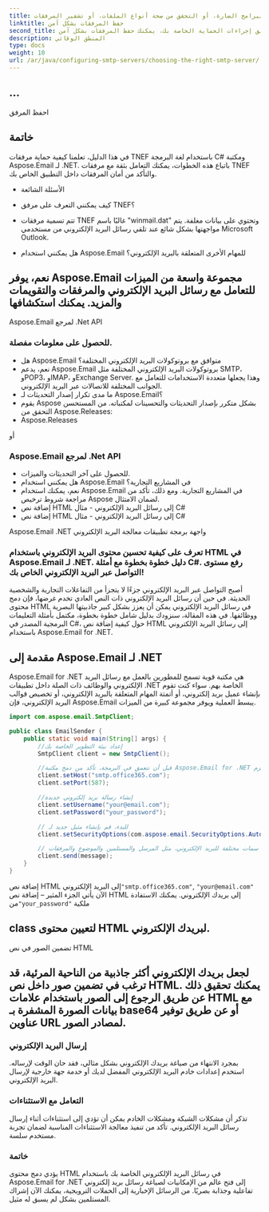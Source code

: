 ```yaml
---
title: بمجرد استخراج المرفقات، يمكنك تنفيذ تدابير الحماية الخاصة بك. يمكن أن يشمل ذلك البحث عن البرامج الضارة، أو التحقق من صحة أنواع الملفات، أو تشفير المرفقات.
linktitle: حفظ المرفقات بشكل آمن
second_title: بعد تطبيق إجراءات الحماية الخاصة بك، يمكنك حفظ المرفقات بشكل آمن:
description: المنطق الوقائي
type: docs
weight: 10
url: /ar/java/configuring-smtp-servers/choosing-the-right-smtp-server/
---
```


##  ...

 احفظ المرفق

## خاتمة

في هذا الدليل، تعلمنا كيفية حماية مرفقات TNEF باستخدام لغة البرمجة C# ومكتبة Aspose.Email لـ .NET. باتباع هذه الخطوات، يمكنك التعامل بثقة مع مرفقات TNEF والتأكد من أمان المرفقات داخل التطبيق الخاص بك.

- الأسئلة الشائعة

- كيف يمكنني التعرف على مرفق TNEF؟

- تتم تسمية مرفقات TNEF غالبًا باسم "winmail.dat" وتحتوي على بيانات مغلفة. يتم مواجهتها بشكل شائع عند تلقي رسائل البريد الإلكتروني من مستخدمي Microsoft Outlook.

- هل يمكنني استخدام Aspose.Email للمهام الأخرى المتعلقة بالبريد الإلكتروني؟

##  نعم، يوفر Aspose.Email مجموعة واسعة من الميزات للتعامل مع رسائل البريد الإلكتروني والمرفقات والتقويمات والمزيد. يمكنك استكشافها

Aspose.Email لمرجع .Net API

###  للحصول على معلومات مفصلة.

- هل Aspose.Email متوافق مع بروتوكولات البريد الإلكتروني المختلفة؟
- نعم، يدعم Aspose.Email بروتوكولات البريد الإلكتروني المختلفة مثل SMTP، وPOP3، وIMAP، وExchange Server. وهذا يجعلها متعددة الاستخدامات للتعامل مع الجوانب المختلفة للاتصالات عبر البريد الإلكتروني.
- ما مدى تكرار إصدار التحديثات لـ Aspose.Email؟
-  يقوم Aspose بشكل متكرر بإصدار التحديثات والتحسينات لمكتباته. من المستحسن التحقق من Aspose.Releases:
- Aspose.Releases

 أو

### Aspose.Email لمرجع .Net API

-  للحصول على آخر التحديثات والميزات.
- هل يمكنني استخدام Aspose.Email في المشاريع التجارية؟
- نعم، يمكنك استخدام Aspose.Email في المشاريع التجارية. ومع ذلك، تأكد من مراجعة شروط ترخيص Aspose لضمان الامتثال.
-  إضافة نص HTML إلى رسائل البريد الإلكتروني - مثال C#
-  إضافة نص HTML إلى رسائل البريد الإلكتروني - مثال C#

 Aspose.Email .NET واجهة برمجة تطبيقات معالجة البريد الإلكتروني

### تعرف على كيفية تحسين محتوى البريد الإلكتروني باستخدام HTML في Aspose.Email لـ .NET. دليل خطوة بخطوة مع أمثلة C#. رفع مستوى التواصل عبر البريد الإلكتروني الخاص بك!

أصبح التواصل عبر البريد الإلكتروني جزءًا لا يتجزأ من التفاعلات التجارية والشخصية الحديثة. في حين أن رسائل البريد الإلكتروني ذات النص العادي تخدم غرضها، فإن دمج محتوى HTML في رسائل البريد الإلكتروني يمكن أن يعزز بشكل كبير جاذبيتها البصرية ووظائفها. في هذه المقالة، سنزودك بدليل شامل خطوة بخطوة، مكتمل بأمثلة التعليمات البرمجية المصدر في C#، حول كيفية إضافة نص HTML إلى رسائل البريد الإلكتروني باستخدام Aspose.Email for .NET.

## مقدمة إلى Aspose.Email لـ .NET

Aspose.Email for .NET هي مكتبة قوية تسمح للمطورين بالعمل مع رسائل البريد الإلكتروني والوظائف ذات الصلة داخل تطبيقات .NET الخاصة بهم. سواء كنت تقوم بإنشاء عميل بريد إلكتروني، أو أتمتة المهام المتعلقة بالبريد الإلكتروني، أو تخصيص قوالب البريد الإلكتروني، فإن Aspose.Email يبسط العملية ويوفر مجموعة كبيرة من الميزات.

```java
import com.aspose.email.SmtpClient;

public class EmailSender {
    public static void main(String[] args) {
        //إعداد بيئة التطوير الخاصة بك
        SmtpClient client = new SmtpClient();

        //قبل أن نتعمق في البرمجة، تأكد من دمج مكتبة Aspose.Email for .NET في مشروعك. يمكنك القيام بذلك عبر مدير الحزم NuGet.
        client.setHost("smtp.office365.com");
        client.setPort(587);

        //إنشاء رسالة بريد إلكتروني جديدة
        client.setUsername("your@email.com");
        client.setPassword("your_password");

        // للبدء، قم بإنشاء مثيل جديد لـ
        client.setSecurityOptions(com.aspose.email.SecurityOptions.Auto);

        // فصل. تتيح لك هذه الفئة تحديد سمات مختلفة للبريد الإلكتروني، مثل المرسل والمستلمين والموضوع والمرفقات.
        client.send(message);
    }
}
```

إضافة نص HTML إلى البريد الإلكتروني`"smtp.office365.com"`, `"your@email.com"` الآن يأتي الجزء المثير – إضافة نص HTML إلى بريدك الإلكتروني. يمكنك الاستفادة من`"your_password"` ملكية

##  class لتعيين محتوى HTML لبريدك الإلكتروني.

تضمين الصور في نص HTML

## لجعل بريدك الإلكتروني أكثر جاذبية من الناحية المرئية، قد ترغب في تضمين صور داخل نص HTML. يمكنك تحقيق ذلك عن طريق الرجوع إلى الصور باستخدام علامات HTML مع بيانات الصورة المشفرة بـ base64 أو عن طريق توفير عناوين URL لمصادر الصور.

### إرسال البريد الإلكتروني

بمجرد الانتهاء من صياغة بريدك الإلكتروني بشكل مثالي، فقد حان الوقت لإرساله. استخدم إعدادات خادم البريد الإلكتروني المفضل لديك أو خدمة جهة خارجية لإرسال البريد الإلكتروني.

### التعامل مع الاستثناءات

تذكر أن مشكلات الشبكة ومشكلات الخادم يمكن أن تؤدي إلى استثناءات أثناء إرسال رسائل البريد الإلكتروني. تأكد من تنفيذ معالجة الاستثناءات المناسبة لضمان تجربة مستخدم سلسة.

### خاتمة

يؤدي دمج محتوى HTML في رسائل البريد الإلكتروني الخاصة بك باستخدام Aspose.Email for .NET إلى فتح عالم من الإمكانيات لصياغة رسائل بريد إلكتروني تفاعلية وجذابة بصريًا. من الرسائل الإخبارية إلى الحملات الترويجية، يمكنك الآن إشراك المستلمين بشكل لم يسبق له مثيل.